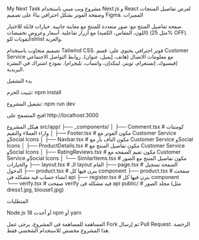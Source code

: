 My Next Task
مشروع ويب مبني باستخدام Next.js و React لعرض تفاصيل المنتجات وصفحة الفوتر بشكل احترافي بناءً على تصميم Figma.
المميزات

صفحة تفاصيل المنتج مع:
صور متعددة للمنتج مع معاينة جانبية.
خيارات قابلة للاختيار (اللون، المقاس، الكمية) مع أزرار تفاعلية.
أسعار وعروض تخفيضات (مثل 25% OFF).
أيقونات للوishlist والعربة.


تصميم متجاوب باستخدام Tailwind CSS.
فوتر احترافي يحتوي على:
قسم Customer Service مع معلومات الاتصال (هاتف، إيميل، عنوان).
روابط التواصل الاجتماعي (فيسبوك، إنستغرام، تويتر، لينكدإن، واتساب، تليجرام).
نموذج اشتراك في النشرة البريدية.



بدء التشغيل

تثبيت الحزم:
npm install


تشغيل المشروع:
npm run dev


افتح المتصفح على http://localhost:3000


هيكل المشروع
src/app/
  ├── _components/
  │   ├── Comment.tsx             # كومنتات واراء العملاء والتقيم 
  │   ├── Footer.tsx              # مكون الفوتر مع Customer Service وSocial Icons
  │   ├── Navbar.tsx              # مكون الناف بار مع Customer Service وSocial Icons
  │   ├── ProductDetails.tsx      # مكون تفاصيل المنتج  مع Customer Service وSocial Icons
  │   ├── RatingReviews.tsx       # مكون تقيم الصفحه  مع Customer Service وSocial Icons
  │   └── SimilarItems.tsx        # مكون تفاصيل المنتج مع الصور والخيارات
  ├── layout.tsx                  # الـ layout العام
  ├── page.tsx                    # الصفحة تسجيل الدخول 
  ├── product.tsx                 # بنرن فيها كل component
  ├── product.tsx                 # صفحت انشاء حساب                                     فيه مشكله فى api 
  ├── register.tsx                # بنرن فيها كل component               
  └── verify.tsx                  # صفحت verify                                           فيه مشكله فى api 
public/                           # مجلد الصور (مثل dress1.jpg, blouse1.jpg)

المتطلبات

Node.js 18 أو أحدث
npm أو yarn

المساهمة
للمساهمة في المشروع، يرجى عمل Fork ثم إرسال Pull Request.
الرخصة
هذا المشروع مخصص للاستخدام الشخصي فقط.